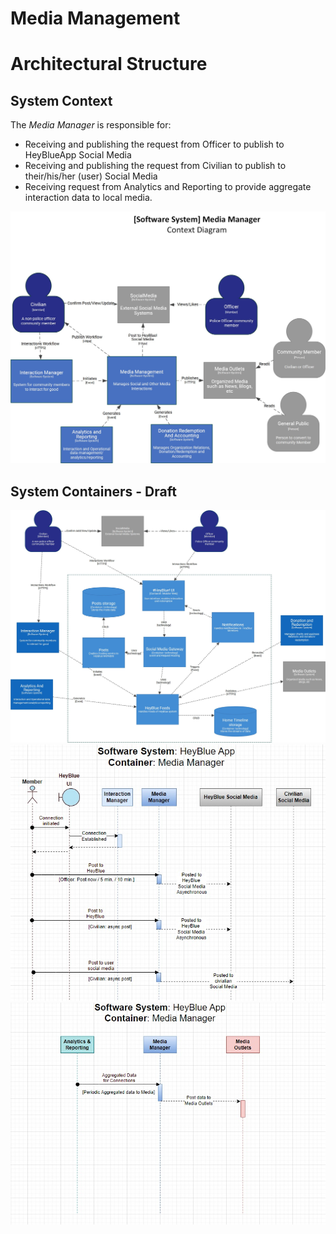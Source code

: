 # Media Management

# Architectural Structure

## System Context
The *Media Manager* is responsible for:
 * Receiving and publishing the request from Officer to publish to HeyBlueApp Social Media
 * Receiving and publishing the request from Civilian to publish to their/his/her (user) Social Media
 * Receiving request from Analytics and Reporting to provide aggregate interaction data to local media.
 
![Media Management System Context](./Media%20Context.jpg)

## System Containers - Draft

![Media Management System Container](./Media%20Containers.jpg)
![Media Management Sequence Diagram](./Sequence_HeyBlue_Social_Media_Posting.jpg)
![Media Management Sequence Diagram](./Sequence_HeyBlue_Local_Media_Posting.jpg)
